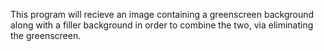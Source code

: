 This program will recieve an image containing a greenscreen
background along with a filler background in order to combine
the two, via eliminating the greenscreen.

